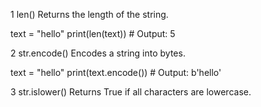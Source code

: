  1 len()
Returns the length of the string.

text = "hello"
print(len(text))  # Output: 5

2 str.encode()
Encodes a string into bytes.

text = "hello"
print(text.encode())  # Output: b'hello'

3 str.islower()
Returns True if all characters are lowercase.
